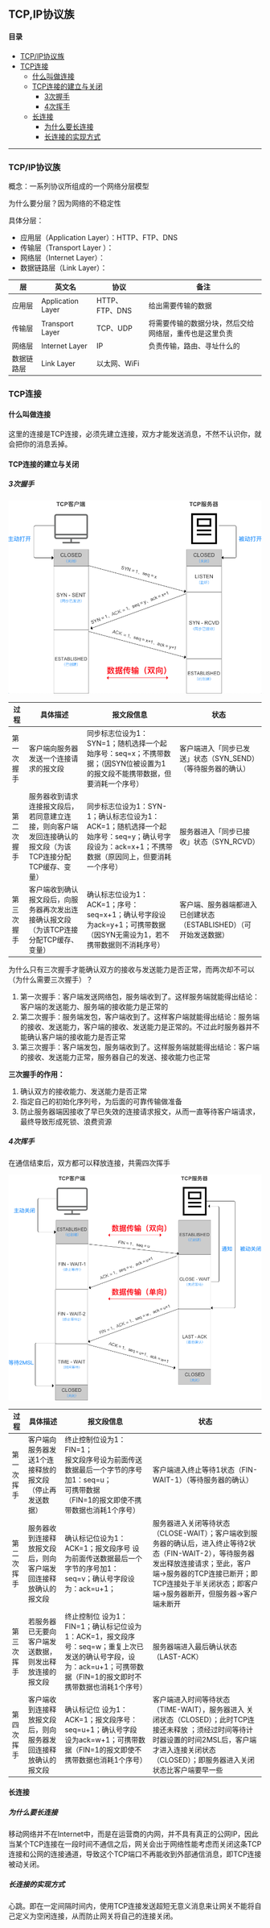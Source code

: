 TCP,IP协议族
---
#### 目录
- [TCP/IP协议族](#head1)
- [TCP连接](#head2)
	- [什么叫做连接](#head3)
	- [TCP连接的建立与关闭](#head4)
		- [3次握手](#head5)
		- [4次挥手](#head6)
	- [长连接](#head7)
		- [为什么要长连接](#head8)
		- [长连接的实现方式](#head9)

---
### <span id="head1">TCP/IP协议族</span>

概念：一系列协议所组成的一个网络分层模型

为什么要分层？因为网络的不稳定性

具体分层：

- 应用层（Application Layer）：HTTP、FTP、DNS
- 传输层（Transport Layer ）：
- 网络层（Internet Layer）：
- 数据链路层（Link Layer）：


层 | 英文名 | 协议 | 备注
---|---|---|---
应用层 | Application Layer | HTTP、FTP、DNS | 给出需要传输的数据
传输层 | Transport Layer | TCP、UDP | 将需要传输的数据分块，然后交给网络层，重传也是这里负责
网络层 | Internet Layer | IP | 负责传输，路由、寻址什么的
数据链路层 | Link Layer | 以太网、WiFi | 

### <span id="head2">TCP连接</span>

#### <span id="head3">什么叫做连接</span>

这里的连接是TCP连接，必须先建立连接，双方才能发送消息，不然不认识你，就会把你的消息丢掉。

#### <span id="head4">TCP连接的建立与关闭</span>

##### <span id="head5">3次握手</span>

![TCP连接三次握手](TCP,IP协议族_imgs\fm8VBuiXNGT.png)


过程 | 具体描述 | 报文段信息 | 状态
---|---|---|---
第一次握手 | 客户端向服务器发送一个连接请求的报文段 | 同步标志位设为1：SYN=1；随机选择一个起始序号：seq=x；不携带数据；（因SYN位被设置为1的报文段不能携带数据，但要消耗一个序号）| 客户端进入「同步已发送」状态（SYN_SEND）（等待服务器的确认）
第二次握手 | 服务器收到请求连接报文段后，若同意建立连接，则向客户端发回连接确认的报文段（为该TCP连接分配TCP缓存、变量） | 同步标志位设为1：SYN-1；确认标志位设为1：ACK=1；随机选择一个起始序号：seq=y；确认号字段设为：ack=x+1；不携带数据（原因同上，但要消耗一个序号） | 服务器进入「同步已接收」状态（SYN_RCVD）
第三次握手 | 客户端收到确认报文段后，向服务器再次发出连接确认报文段（为该TCP连接分配TCP缓存、变量）| 确认标志位设为1：ACK=1；序号：seq=x+1；确认号字段设为ack=y+1；可携带数据（因SYN无需设为1，若不携带数据则不消耗序号） | 客户端、服务器端都进入已创建状态（ESTABLISHED）（可开始发送数据）

为什么只有三次握手才能确认双方的接收与发送能力是否正常，而两次却不可以（为什么需要三次握手）？

1. 第一次握手：客户端发送网络包，服务端收到了。这样服务端就能得出结论：客户端的发送能力、服务端的接收能力是正常的
2. 第二次握手：服务端发包，客户端收到了。这样客户端就能得出结论：服务端的接收、发送能力，客户端的接收、发送能力是正常的。不过此时服务器并不能确认客户端的接收能力是否正常
3. 第三次握手：客户端发包，服务端收到了。这样服务端就能得出结论：客户端的接收、发送能力正常，服务器自己的发送、接收能力也正常

**三次握手的作用：**

1. 确认双方的接收能力、发送能力是否正常
2. 指定自己的初始化序列号，为后面的可靠传输做准备
3. 防止服务器端因接收了早已失效的连接请求报文，从而一直等待客户端请求，最终导致形成死锁、浪费资源

##### <span id="head6">4次挥手</span>

在通信结束后，双方都可以释放连接，共需四次挥手

![TCP四次挥手](TCP,IP协议族_imgs\D5pVhbycQWx.png)


过程 | 具体描述 | 报文段信息 | 状态
---|---|---|---
第一次挥手 | 客户端向服务器发送1个连接释放的报文段（停止再发送数据）| 终止控制位设为1：FIN=1；<br>报文段序号设为前面传送数据最后一个字节的序号加1：seq=u；<br>可携带数据<br>（FIN=1的报文即使不携带数据也消耗1个序号）| 客户端进入终止等待1状态（FIN-WAIT-1）（等待服务器的确认）
第二次挥手 | 服务器收到连接释放报文段后，则向客户端发回连接释放确认的报文段 | 确认标记位设为1：ACK=1；报文段序号 设为前面传送数据最后一个字节的序号加1：seq=v；确认号字段设为：ack=u+1；| 服务器进入关闭等待状态（CLOSE-WAIT）；客户端收到服务器的确认后，进入终止等待2状态（FIN-WAIT-2），等待服务器发出释放连接请求；至此，客户端->服务器的TCP连接已断开；即TCP连接处于半关闭状态；即客户端->服务器断开，但服务器->客户端未断开
第三次挥手 | 若服务器已无要向客户端发送数据，则发出释放连接的报文段 | 终止控制位 设为1：FIN=1；确认标记位设为1：ACK=1，报文段序号：seq=w；重复上次已发送的确认号字段，设为：ack=u+1；可携带数据（FIN=1的报文即时不携带数据也消耗1个序号） | 服务器端进入最后确认状态（LAST-ACK）
第四次挥手 | 客户端收到连接释放报文段后，则向服务器发回连接释放确认的报文段 | 确认标记位 设为1：ACK=1；报文段序号：seq=u+1；确认号字段 设为ack=w+1；可携带数据（FIN=1的报文即使不携带数据也消耗1个序号） | 客户端进入时间等待状态（TIME-WAIT），服务器进入 关闭状态（CLOSED）；此时TCP连接还未释放 ；须经过时间等待计时器设置的时间2MSL后，客户端才进入连接关闭状态（CLOSED）；即服务器进入关闭状态比客户端要早一些

#### <span id="head7">长连接</span>

##### <span id="head8">为什么要长连接</span>

移动网络并不在Internet中，而是在运营商的内网，并不具有真正的公网IP，因此当某个TCP连接在一段时间不通信之后，网关会出于网络性能考虑而关闭这条TCP连接和公网的连接通道，导致这个TCP端口不再能收到外部通信消息，即TCP连接被动关闭。

##### <span id="head9">长连接的实现方式</span>

心跳。即在一定间隔时间内，使用TCP连接发送超短无意义消息来让网关不能将自己定义为空闲连接，从而防止网关将自己的连接关闭。
